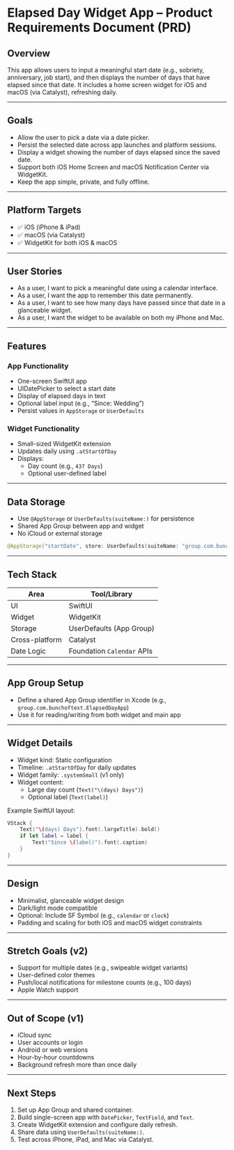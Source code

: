 # Elapsed Day Widget App – Product Requirements Document (PRD)

## Overview

This app allows users to input a meaningful start date (e.g., sobriety, anniversary, job start), and then displays the number of days that have elapsed since that date. It includes a home screen widget for iOS and macOS (via Catalyst), refreshing daily.

---

## Goals

- Allow the user to pick a date via a date picker.
- Persist the selected date across app launches and platform sessions.
- Display a widget showing the number of days elapsed since the saved date.
- Support both iOS Home Screen and macOS Notification Center via WidgetKit.
- Keep the app simple, private, and fully offline.

---

## Platform Targets

- ✅ iOS (iPhone & iPad)
- ✅ macOS (via Catalyst)
- ✅ WidgetKit for both iOS & macOS

---

## User Stories

- As a user, I want to pick a meaningful date using a calendar interface.
- As a user, I want the app to remember this date permanently.
- As a user, I want to see how many days have passed since that date in a glanceable widget.
- As a user, I want the widget to be available on both my iPhone and Mac.

---

## Features

### App Functionality

- One-screen SwiftUI app
- UIDatePicker to select a start date
- Display of elapsed days in text
- Optional label input (e.g., “Since: Wedding”)
- Persist values in `AppStorage` or `UserDefaults`

### Widget Functionality

- Small-sized WidgetKit extension
- Updates daily using `.atStartOfDay`
- Displays:
  - Day count (e.g., `437 Days`)
  - Optional user-defined label

---

## Data Storage

- Use `@AppStorage` or `UserDefaults(suiteName:)` for persistence
- Shared App Group between app and widget
- No iCloud or external storage

```swift
@AppStorage("startDate", store: UserDefaults(suiteName: "group.com.bunchoftext.ElapsedDayApp")) var startDate: Date
```

---

## Tech Stack

| Area           | Tool/Library                  |
|----------------|-------------------------------|
| UI             | SwiftUI                       |
| Widget         | WidgetKit                     |
| Storage        | UserDefaults (App Group)      |
| Cross-platform | Catalyst                      |
| Date Logic     | Foundation `Calendar` APIs    |

---

## App Group Setup

- Define a shared App Group identifier in Xcode (e.g., `group.com.bunchoftext.ElapsedDayApp`)
- Use it for reading/writing from both widget and main app

---

## Widget Details

- Widget kind: Static configuration
- Timeline: `.atStartOfDay` for daily updates
- Widget family: `.systemSmall` (v1 only)
- Widget content:
  - Large day count (`Text("\(days) Days")`)
  - Optional label (`Text(label)`)

Example SwiftUI layout:
```swift
VStack {
    Text("\(days) Days").font(.largeTitle).bold()
    if let label = label {
        Text("Since \(label)").font(.caption)
    }
}
```

---

## Design

- Minimalist, glanceable widget design
- Dark/light mode compatible
- Optional: Include SF Symbol (e.g., `calendar` or `clock`)
- Padding and scaling for both iOS and macOS widget constraints

---

## Stretch Goals (v2)

- Support for multiple dates (e.g., swipeable widget variants)
- User-defined color themes
- Push/local notifications for milestone counts (e.g., 100 days)
- Apple Watch support

---

## Out of Scope (v1)

- iCloud sync
- User accounts or login
- Android or web versions
- Hour-by-hour countdowns
- Background refresh more than once daily

---

## Next Steps

1. Set up App Group and shared container.
2. Build single-screen app with `DatePicker`, `TextField`, and `Text`.
3. Create WidgetKit extension and configure daily refresh.
4. Share data using `UserDefaults(suiteName:)`.
5. Test across iPhone, iPad, and Mac via Catalyst.
